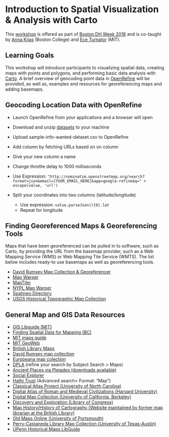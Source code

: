 # Introduction to Spatial Visualization & Analysis with Carto
This [workshop](http://libcal.bc.edu/event/3914095?hs=a) is offered as part of [Boston DH Week 2018](https://docs.google.com/spreadsheets/d/16LmLmmIEFCcamh7dwVX6N2FZ199VLPnt8VWMbKI1u_I/edit) and is co-taught by [Anna Kijas](https://ds.bc.edu/people/) (Boston College) and [Ece Turnator](https://libguides.mit.edu/directory/lirs#s-lg-box-wrapper-14366446) (MIT).

## Learning Goals
This workshop will introduce participants to visualizing spatial data, creating maps with points and polygons, and performing basic data analysis with [Carto](https://carto.com/). A brief overview of geocoding point data in [OpenRefine](http://openrefine.org/) will be provided, as well as, examples and resources for georeferencing maps and adding basemaps.

## Geocoding Location Data with OpenRefine
- Launch OpenRefine from your applications and a browser will open
- Download and unzip [datasets](/sample_crashdata_cambridge.csv) to your machine
- Upload sample-info-wanted-dataset.csv to OpenRefine

- Add column by fetching URLs based on on column
- Give your new column a name
- Change throttle delay to 1000 milliseconds 
- Use Expression: 
`"http://nominatim.openstreetmap.org/search?format=json&email=[YOUR_EMAIL_HERE]&app=google-refine&q=" + escape(value, 'url')`
- Split your coordinates into two columns (latitude/longitude)
  - Use expression: `value.parseJson()[0].lat`
  - Repeat for longitude

## Finding Georeferenced Maps & Georeferencing Tools
Maps that have been georeferenced can be pulled in to software, such as Carto, by providing the URL from the basemap provider, such as a Web Mapping Service (WMS) or Web Mapping Tile Service (WMTS). The list below includes ready-to use basemaps as well as georeferencing tools.  

- [David Rumsey Map Collection & Georeferencer](https://www.davidrumsey.com/view/georeferencer)
- [Map Warper](http://mapwarper.net/)
- [MapTiler](https://www.maptiler.com/how-to/georeferencing/)
- [NYPL Map Warper](http://maps.nypl.org/warper/)
- [Spatineo Directory](http://directory.spatineo.com/)
- [USGS Historical Topographic Map Collection](https://catalog.data.gov/dataset/usgs-historical-topographic-map-collection)


## General Map and GIS Data Resources
- [GIS Libguide (MIT)](https://libguides.mit.edu/gis/)
- [Finding Spatial Data for Mapping (BC)](https://libguides.bc.edu/gis)
- [MIT maps guide](https://libguides.mit.edu/maps)
- [MIT GeoWeb](https://arrowsmith.mit.edu) 
- [British Library Maps](https://www.bl.uk/subjects/maps) 
- [David Rumsey map collection](https://www.davidrumsey.com/)
- [Europeana map colection](https://www.europeana.eu/portal/en/collections/maps)
- [DPLA](https://dp.la/) (refine your search by Subject Search >  Maps)
- [Ancient Places via Pleiades (downloads available)](https://pleiades.stoa.org/downloads)
- [Social Explorer](http://www.socialexplorer.com/)
- [Hathi Trust](https://babel.hathitrust.org/cgi/ls?a=page;page=advanced) (Advanced search> Format: “Map”) 
- [Classical Atlas Project (University of North Carolina)](http://awmc.unc.edu/wordpress/free-maps/)
- [Digital Atlas of Roman and Medieval Civilizations (Harvard University)](https://darmc.harvard.edu/)
- [Digital Map Collection (University of California, Berkeley)](http://www.lib.berkeley.edu/EART/browse.html)
- [Discovery and Exploration (Library of Congress)](http://lcweb2.loc.gov/ammem/gmdhtml/dsxphome.html)
- [Map History/History of Cartography (Website maintained by former map librarian at the British Library)](http://www.maphistory.info/)
- [Old Maps Online (University of Portsmouth)](http://www.oldmapsonline.org/#bbox=-71.562195,42.159332,-70.562439,42.55915&q=&datefrom=1000&dateto=2010)
- [Perry-Castaneda Library Map Collection (University of Texas-Austin)](http://www.lib.utexas.edu/maps/historical/index.html)
- [UPenn Historical Maps LibGuide](https://guides.library.upenn.edu/historical_maps/mapoverlays)


